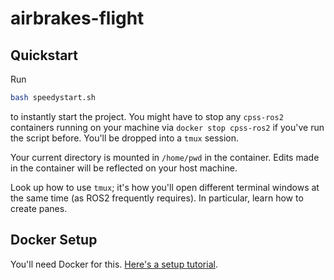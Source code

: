 # airbrakes-flight

## Quickstart

Run

```bash
bash speedystart.sh
```

to instantly start the project. You might have to stop any `cpss-ros2`
containers running on your machine via `docker stop cpss-ros2` if you've
run the script before. You'll be dropped into a `tmux` session.

Your current directory is mounted in `/home/pwd` in the container. Edits made in
the container will be reflected on your host machine.

Look up how to use `tmux`; it's how you'll open different terminal windows at
the same time (as ROS2 frequently requires). In particular, learn how to create
panes.

## Docker Setup
You'll need Docker for this. [Here's a setup tutorial](https://www.docker.com/get-started/).  
